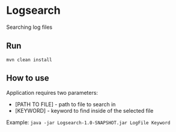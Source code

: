 # Logsearch

Searching log files

## Run
 `mvn clean install`

## How to use
Application requires two parameters:
* [PATH TO FILE] - path to file to search in
* [KEYWORD] - keyword to find inside of the selected file

Example:
`java -jar Logsearch-1.0-SNAPSHOT.jar LogFile Keyword`



 
